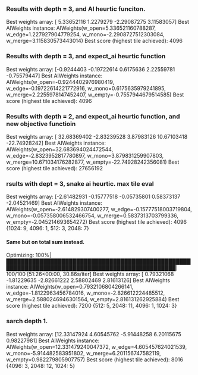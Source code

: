 
### Results with depth = 3, and AI heurtic funciton. 
Best weights array: [ 5.33652116  1.2279279  -2.29087275  3.11583057]
Best AIWeights instance: AIWeights(w_open=5.336521160788287, w_edge=1.227927904779254, w_mono=-2.2908727512303084, w_merge=3.115830573443014)
Best score (highest tile achieved): 4096

### Results with depth = 3, and expect_ai heurtic function
Best weights array: [-0.9244403  -0.19722614  0.6175636   2.22559781 -0.75579447]
Best AIWeights instance: AIWeights(w_open=-0.9244402976980419, w_edge=-0.19722614221772916, w_mono=0.6175635979241895, w_merge=2.2255978147452407, w_empty=-0.7557944679514585)
Best score (highest tile achieved): 4096

### Results with depth = 2, and expect_ai heurtic function, and new objective functioin
Best weights array: [ 32.68369402  -2.83239528   3.87983126  10.67103418 -22.74928242]
Best AIWeights instance: AIWeights(w_open=32.683694024472544, w_edge=-2.8323952817780897, w_mono=3.879831259907803, w_merge=10.671034176282877, w_empty=-22.74928242356081)
Best score (highest tile achieved): 27656192 

### rsults with dept = 3, snake ai heurtic. max tile eval
Best weights array: [-2.61482931 -0.15777518 -0.05735801  0.58373137 -2.04521469]
Best AIWeights instance: AIWeights(w_open=-2.614829307400277, w_edge=-0.15777518003719804, w_mono=-0.057358006532466754, w_merge=0.5837313703799336, w_empty=-2.045214693654272)
Best score (highest tile achieved): 4096
{1024: 9, 4096: 1, 512: 3, 2048: 7}

#### Same but on total sum instead. 
Optimizing: 100%|████████████████████████████████████████████████████████████████████████████████████████████████| 100/100 [51:26<00:00, 30.86s/iter] 
Best weights array: [ 0.79321068 -1.81229635 -2.82661222  2.58802469  2.81613126]
Best AIWeights instance: AIWeights(w_open=0.7932106804266141, w_edge=-1.8122963456784016, w_mono=-2.826612224485512, w_merge=2.5880246946301564, w_empty=2.816131262925884)
Best score (highest tile achieved): 7200
{512: 5, 2048: 11, 4096: 1, 1024: 3}

### sarch depth 1.
Best weights array: [12.33147924  4.60545762 -5.91448258  6.20115675  0.98227981]
Best AIWeights instance: AIWeights(w_open=12.331479240047372, w_edge=4.605457624021539, w_mono=-5.914482583951802, w_merge=6.201156747582119, w_empty=0.982279805907757)
Best score (highest tile achieved): 8016
{4096: 3, 2048: 12, 1024: 5}